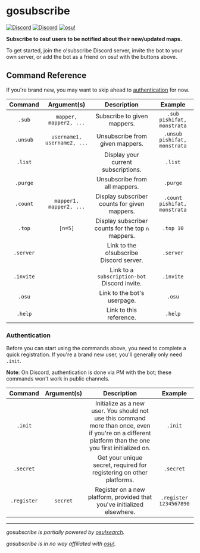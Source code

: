 # gosubscribe

[![Discord](https://img.shields.io/badge/Discord-invite-7289da.svg)](https://discordapp.com/oauth2/authorize?client_id=305550679538401280&scope=bot&permissions=3072)
[![Discord](https://img.shields.io/badge/Discord-o!subscribe-7289da.svg)](https://discord.gg/qaUhTKJ)
[![osu!](https://img.shields.io/badge/osu!-Slow%20Twitch-ff80d5.svg)](https://osu.ppy.sh/users/3172543)

**Subscribe to osu! users to be notified about their new/updated maps.**

To get started, join the o!subscribe Discord server, invite the bot to your
own server, or add the bot as a friend on osu! with the buttons above.

## Command Reference

If you're brand new, you may want to skip ahead to
[authentication](#authentication) for now.

| Command | Argument(s) | Description | Example |
| :-: | :-: | :-: | :-: |
| `.sub` | `mapper, mapper2, ...` | Subscribe to given mappers. | `.sub pishifat, monstrata` |
| `.unsub` | `username1, username2, ...` | Unsubscribe from given mappers. | `.unsub pishifat, monstrata` |
| `.list` |  | Display your current subscriptions. | `.list` |
| `.purge` | | Unsubscribe from all mappers. | `.purge` |
| `.count` | `mapper1, mapper2, ...` | Display subscriber counts for given mappers. | `.count pishifat, monstrata` |
| `.top` | `[n=5]` | Display subscriber counts for the top `n` mappers. | `.top 10` |
| `.server` | | Link to the o!subscribe Discord server. | `.server` |
| `.invite` | | Link to a `subscription-bot` Discord invite. | `.invite` |
| `.osu` | | Link to the bot's userpage. | `.osu` |
| `.help` | | Link to this reference. | `.help` |

### Authentication

Before you can start using the commands above, you need to complete a quick
registration. If you're a brand new user, you'll generally only need `.init`.

**Note**: On Discord, authentication is done via PM with the bot; these
commands won't work in public channels.

| Command | Argument(s) | Description | Example |
| :-: | :-: | :-: | :-: |
| `.init` | | Initialize as a new user. You should not use this command more than once, even if you're on a different platform than the one you first initialized on. | `.init` |
| `.secret` | | Get your unique secret, required for registering on other platforms. | `.secret` |
| `.register` | `secret` | Register on a new platform, provided that you've initialized  elsewhere. | `.register 1234567890` |

***

*gosubscribe is partially powered by [osu!search](https://osusearch.com).*

*gosubscribe is in no way affiliated with [osu!](https://osu.ppy.sh/home).*

